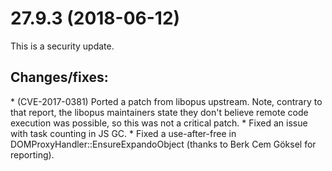 <h1>27.9.3 (2018-06-12)</h1>
This is a security update.
<h2>Changes/fixes:</h2>
* (CVE-2017-0381) Ported a patch from libopus upstream. Note, contrary to that report, the libopus maintainers state they don't believe remote code execution was possible, so this was not a critical patch.
* Fixed an issue with task counting in JS GC.
* Fixed a use-after-free in DOMProxyHandler::EnsureExpandoObject (thanks to Berk Cem Göksel for reporting).